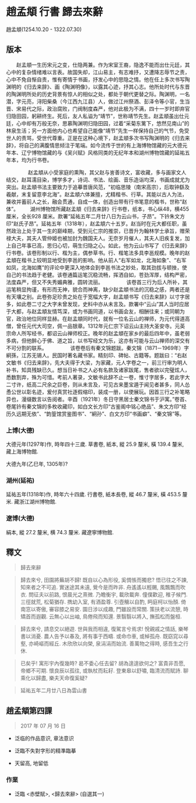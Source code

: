 # 趙孟頫 行書 歸去來辭

趙孟頫(1254.10.20 - 1322.07.30)

## 版本

　　赵孟頫一生历宋元之变，仕隐两兼。作为宋室王裔，隐逸不能而出仕元廷，其心中的复杂情绪难以言表。故国失却，江山易主，有志难抒，又遭降志辱节之责，心中不免自惭自责，惟有寄情于书画，抒发心中的思隐之情。他在任上多次书写陶渊明的《归去来辞》、画《陶渊明像》，以露其心迹，抒其心志。他所处时代与东晋的陶渊明所处的历史背景有惊人的相似之处，都处于朝代更替之际。陶渊明，一名潜，字元亮，浔阳柴桑（今江西九江县）人，做过江州祭酒、彭泽令等小官，生当晋、宋易代之际，政治腐败，门阀制度森严，他对此极为不满，四十一岁时即弃官归隐田园，躬耕终生。死后，友人私谥为“靖节”，世称靖节先生。赵孟頫虽出仕元廷，心中却有万般无奈，思慕陶渊明归隐田园，过着“采菊东篱下，悠然见南山”的林泉生活；另一方面他内心也希望自己能像“靖节”先生一样保持自己的气节，免受世人的责骂，受世代尊重。正是在这种心境下，赵孟頫多次书写陶渊明的《归去来辞》，将自己的满腹情思倾注于笔端。如今流传于世的有上海博物馆藏的元大德元年本、辽宁博物馆藏的与《吴兴赋》风格同类的无纪年本和湖州博物馆藏的延祐五年本，均为行书卷。  

  
  　　 
  　　赵孟頫从小受家庭的熏陶，其父赵与訔善诗文，富收藏，多与画家文人结交，赵耳濡目染，博学多才，诗词、书法、绘画、音乐造诣均深，书画成就尤为突出。赵孟頫书法主要致力于追摹晋唐风范，“初临思陵（南宋高宗），后取钟繇及羲献，末复留意李北海”。赵孟頫六体兼擅，尤精楷书、行草。其能以古人为法，兼收并蓄前人之长，融会贯通，自成一体，创造出带有行书笔意的楷书，世称“赵体”。 
  　　湖州博物馆所藏赵孟頫《归去来辞》行书卷，纸本，书心纵48，横455 厘米，全长928 厘米。款署“延祐五年二月廿八日为云山书，子昂”。下钤朱文方印“赵氏子昂”。延祐五年（1318年），赵孟頫六十五岁。赵当时在元大都任职，虽然政治上处于其一生的巅峰期，受到元仁宗的推崇，已晋升为翰林学士承旨，赠荣禄大夫，其夫人管仲姬也被加封为魏国夫人。无奈岁月催人，其夫人旧疾复发，加上自己年事已高，思归心切，萌生归隐之心。如此，他为云山书写了《归去来辞》行书卷。该卷形制以行、楷为主，偶参草书。行、楷笔法多具李邕规模。晚年的赵孟頫在楷书上较明显地受到李邕的影响。他从前人“右军如龙，北海如象”、“右军如凤，北海如鹰”的评论中更深入地体会到李邕书法之妙处，取其劲拔与顿挫，使自己的书法趋于老健。该卷通篇运笔沉稳流畅，挥洒自如，苍劲浑厚，结构严密，法度森严，但又不失秀媚典雅，圆转流丽。 
  　　 
  　　该卷首三行为后人所补，其运笔稍显拘谨，有形而无神，貌合而神离，缺少赵孟頫书法的沉稳之感，两者还是有天壤之别。此卷弥足珍贵之处在于宽幅大字，赵孟頫书写《归去来辞》以寸字居多，如此卷二寸之大字未曾发现，史料中亦从未言及。款署中“云山”其人当时应居于大都，与赵孟頫友情笃深，或为书画同道，以书画会友，相酬往来；或同朝为官，政治地位同样显赫。在赵孟頫同时代，就有一位名云山的禅师，为元代得道高僧，曾任元代大司空，佩一品银章。1312年元仁宗下诏云山主持大圣安寺。元英宗命人所写经书，都诏云山禅师校正。晚年的赵孟頫在家乡的最后四年中，虽老弱多病，但他醉心于佛、道之旨，以书写经文为乐，这亦有可能与云山禅师的深交有不可分割的联系。 
  　　 
  　　该卷卷后有秦文锦题跋。秦文锦（1871－1969年）字絅孫，江苏无锡人。民国时著名藏书家。精刻印、碑帖、古籍等。题跋曰：“右赵文敏书《归去来辞》，先大夫得于大梁，为家藏，元人字卷之一，前三行审为明人补书，知具残缺已久。想当日补书之人必有名款及诸家跋尾，售者欲以完璧炫人，悉数割弃，殊为可惜。考前人著录，文敏书此辞不止一卷，惟寸字居多，若此字大二寸许，纸高二尺余之巨卷，则从未言及，可见古来墨宝遁于闻见者甚多，同人怂恿公世以彰名迹，爰付真赏社逐假缩印，装成一册，以使展玩。因首三行之补笔略异也，漫缀数言以告阅者。辛酉（1921年）冬日守黑居士秦文锦书于沪寓。”卷首、卷尾钤有秦文锦的多枚收藏印，如白文长方印“古鉴阁中铭心绝品”、朱文方印“经历久远期无依”、“韵篁馆赏鉴图书”、“絅孙”、白文方印“书画癖”、“秦文锦”等。 


### 上博(大德)

大德元年(1297年)作, 時年四十三歲. 草書卷, 紙本, 縱 25.9 釐米, 橫 139.4 釐米, 藏上海博物館.

大德九年(乙巳年, 1305年)?

### 湖州(延祐)

延祐五年(1318年)作, 時年六十四歲. 行書卷, 紙本長卷, 縱 46.7 釐米, 橫 453.5 釐米. 藏浙江湖州博物館.

### 遼博(大德)

絹本, 縱 27.2 釐米, 横 74.3 釐米. 藏遼寧博物館.

## 釋文

> 歸去來辭

> 歸去來兮, 田園將蕪胡不歸! 既自以心為形役, 奚惆悵而獨悲? 悟已往之不諫, 知來者之不可追. 實迷途其未遠, 覺今是而昨非. 舟遙遙以輕颺, 風飄飄而吹衣. 問征夫以前路, 恨晨光之熹微. 乃瞻衡宇, 載欣載奔. 僮僕歡迎, 稚子候門. 三徑就荒, 松菊猶存. 擕幼入室, 有酒盈尊. 引壺觴以自酌, 眄庭柯以怡顏. 倚南窓以寄傲, 審容膝之易安. 園日涉以成趣, 門雖設而常關. 策扶老以流憩, 時矯首而遐觀. 云無心以出岫, 鳥倦飛而知還. 景翳翳以將入, 撫孤松而盤桓.

> 歸去來兮, 請息交以絕遊. 世與我而相違, 復駕言兮焉求! 悅親戚之情話, 樂琴書以消憂. 農人告予以春及, 將有事于西疇. 或命巾車, 或棹孤舟. 既窈窕以尋壑, 亦崎嶇而經丘. 木欣欣以向榮, 泉涓涓而始流. 善萬物之得時, 感吾生之行休.

> 已矣乎! 寓形宇內復幾時? 曷不委心任去留? 胡為遑遑欲何之? 富貴非吾愿, 帝鄉不可期. 懷良辰以孤往, 或執杖而耘耔. 登東皋以舒嘯, 臨清流而賦詩. 聊乘化以歸盡, 樂夫天命復奚疑?

> 延祐五年二月廿八日為雲山書

## 趙孟頫第四課

> 2017 年 07 月 16 日

- 泛临的作品意识, 章法意识

- 泛臨不失對字形的精準臨摹

- 天留高, 地留低




### 作業

- 泛臨 <赤壁賦>, <歸去來辭> (自選其一)
